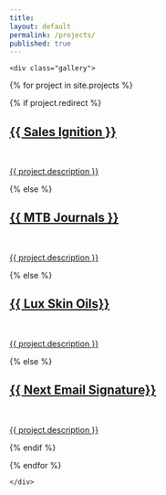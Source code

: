 ```yaml
---
title:
layout: default
permalink: /projects/
published: true
---
```



<div class="ProjectContainer">

	<div class="gallery">


  {% for project in site.projects %}

  {% if project.redirect %}
  <div class="projectTile">
          <a href="{{ project.redirect }}" target="_blank">
          <span>
              <h2>{{ Sales Ignition }}</h2>
              <br/>
              <p>{{ project.description }}</p>
          </span>
          </a>
  </div>

  {% else %}

  <div class="projectTile">
          <a href="{{ project.url | prepend: site.baseurl | prepend: site.url }}">
          <span>
              <h2>{{ MTB Journals }}</h2>
              <br/>
              <p>{{ project.description }}</p>
          </span>
          </a>
  </div>

		
  {% else %}

  <div class="projectTile">
          <a href="{{ project.url | prepend: site.baseurl | prepend: site.url }}">
          <span>
              <h2>{{ Lux Skin Oils}}</h2>
              <br/>
              <p>{{ project.description }}</p>
          </span>
          </a>
  </div>
		

  {% else %}

  <div class="projectTile">
          <a href="{{ project.url | prepend: site.baseurl | prepend: site.url }}">
          <span>
              <h2>{{ Next Email Signature}}</h2>
              <br/>
              <p>{{ project.description }}</p>
          </span>
          </a>
  </div>		
		
		
  {% endif %}

  {% endfor %}

	</div>

</div>

